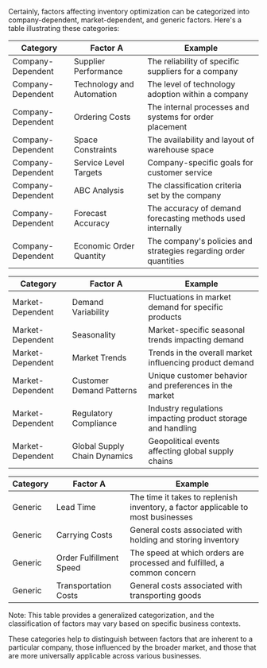 Certainly, factors affecting inventory optimization can be categorized into company-dependent, market-dependent, and 
generic factors. Here's a table illustrating these categories:

| Category                | Factor A                  | Example                                |
|-------------------------|---------------------------|----------------------------------------|
| Company-Dependent       | Supplier Performance      | The reliability of specific suppliers for a company |
| Company-Dependent       | Technology and Automation | The level of technology adoption within a company |
| Company-Dependent       | Ordering Costs            | The internal processes and systems for order placement |
| Company-Dependent       | Space Constraints         | The availability and layout of warehouse space |
| Company-Dependent       | Service Level Targets      | Company-specific goals for customer service |
| Company-Dependent       | ABC Analysis              | The classification criteria set by the company |
| Company-Dependent       | Forecast Accuracy         | The accuracy of demand forecasting methods used internally |
| Company-Dependent       | Economic Order Quantity   | The company's policies and strategies regarding order quantities |

| Category                | Factor A                  | Example                                |
|-------------------------|---------------------------|----------------------------------------|
| Market-Dependent        | Demand Variability        | Fluctuations in market demand for specific products |
| Market-Dependent        | Seasonality               | Market-specific seasonal trends impacting demand |
| Market-Dependent        | Market Trends             | Trends in the overall market influencing product demand |
| Market-Dependent        | Customer Demand Patterns  | Unique customer behavior and preferences in the market |
| Market-Dependent        | Regulatory Compliance      | Industry regulations impacting product storage and handling |
| Market-Dependent        | Global Supply Chain Dynamics | Geopolitical events affecting global supply chains |

| Category                | Factor A                  | Example                                |
|-------------------------|---------------------------|----------------------------------------|
| Generic                 | Lead Time                 | The time it takes to replenish inventory, a factor applicable to most businesses |
| Generic                 | Carrying Costs            | General costs associated with holding and storing inventory |
| Generic                 | Order Fulfillment Speed    | The speed at which orders are processed and fulfilled, a common concern |
| Generic                 | Transportation Costs       | General costs associated with transporting goods |

Note: This table provides a generalized categorization, and the classification of factors may 
vary based on specific business contexts.

These categories help to distinguish between factors that are inherent to a particular company, 
those influenced by the broader market, and those that are more universally applicable across various businesses.